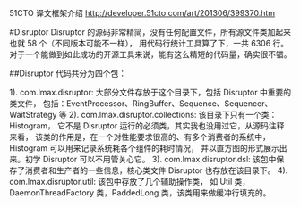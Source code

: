 51CTO 译文框架介绍 http://developer.51cto.com/art/201306/399370.htm


#Disruptor
Disruptor 的源码非常精简，没有任何配置文件，所有源文件类加起来也就 58 个（不同版本可能不一样），
用代码行统计工具算了下，一共 6306 行。
对于一个能做到如此成功的开源工具来说，能有这么精短的代码量，确实很不错。

##Disruptor 代码共分为四个包：

1). com.lmax.disruptor: 大部分文件存放于这个目录下，包括 Disruptor 中重要的类文件，
    包括：EventProcessor、RingBuffer、Sequence、Sequencer、WaitStrategy 等
2). com.lmax.disruptor.collections: 该目录下只有一个类：Histogram，
    它不是 Disruptor 运行的必须类，其实我也没用过它，从源码注释来看，
    该类的作用是，在一个对性能要求很高的、有多个消费者的系统中，Histogram 可以用来记录系统耗各个组件的耗时情况，
    并以直方图的形式展示出来。初学 Disruptor 可以不用管关心它。
3). com.lmax.disruptor.dsl: 该包中保存了消费者和生产者的一些信息，核心类文件 Disruptor 也存放在该目录下。
4). com.lmax.disruptor.util: 该包中存放了几个辅助操作类，
    如 Util 类，DaemonThreadFactory 类，PaddedLong 类，该类用来做缓冲行填充的。